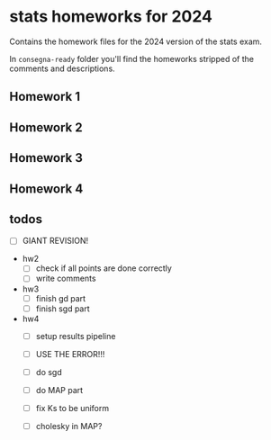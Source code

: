 # stats homeworks for 2024
Contains the homework files for the 2024 version of the stats exam.

In `consegna-ready` folder you'll find the homeworks stripped of the comments and descriptions.

## Homework 1
## Homework 2
## Homework 3
## Homework 4


## todos

- [ ] GIANT REVISION!

- hw2
    - [ ] check if all points are done correctly
    - [ ] write comments

- hw3
    - [ ] finish gd part
    - [ ] finish sgd part

- hw4
    - [ ] setup results pipeline
    - [ ] USE THE ERROR!!!
    - [ ] do sgd
    - [ ] do MAP part
    - [ ] fix Ks to be uniform
    - [ ] cholesky in MAP?



